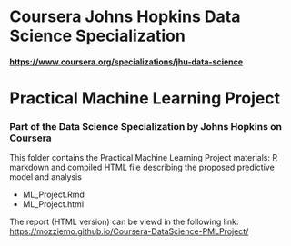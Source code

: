 # Coursera Johns Hopkins Data Science Specialization
#### https://www.coursera.org/specializations/jhu-data-science

# Practical Machine Learning Project
### Part of the Data Science  Specialization by Johns Hopkins on Coursera 

This folder contains the Practical Machine Learning Project materials:
R markdown and compiled HTML file describing the proposed predictive model and analysis

+ ML_Project.Rmd
+ ML_Project.html

The report (HTML version) can be viewd in the following link: https://mozziemo.github.io/Coursera-DataScience-PMLProject/
